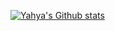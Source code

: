 [![Yahya's Github stats](https://github-readme-stats.vercel.app/api?username=theyahya&show_icons=true)](https://github.com/theyahya/theyahya)

